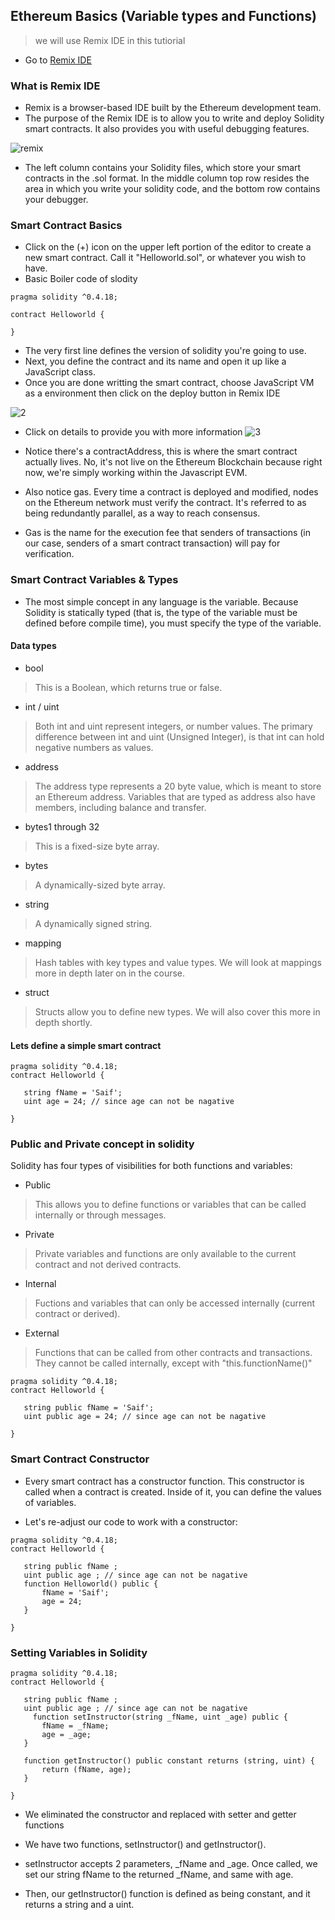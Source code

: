 ## Ethereum Basics (Variable types and Functions)
> we will use Remix IDE in this tutiorial

* Go to [Remix IDE](https://remix.ethereum.org/)
 
### What is Remix IDE
* Remix is a browser-based IDE built by the Ethereum development team.
* The purpose of the Remix IDE is to allow you to write and deploy Solidity smart contracts. It also provides you with useful debugging features.

![remix](1.png)

* The left column contains your Solidity files, which store your smart contracts in the .sol format. In the middle column top row resides the area in which you write your solidity code, and the bottom row contains your debugger.

### Smart Contract Basics
* Click on the (+) icon on the upper left portion of the editor to create a new smart contract. Call it "Helloworld.sol", or whatever you wish to have.
* Basic Boiler code of slodity
```solidity
pragma solidity ^0.4.18;

contract Helloworld {
    
}
```
* The very first line defines the version of solidity you're going to use.
* Next, you define the contract and its name and open it up like a JavaScript class.
* Once you are done writting the smart contract, choose JavaScript VM as a environment then click on the deploy button in Remix IDE

![2](2.png)

* Click on details to provide you with more information
![3](3.png)

* Notice there's a contractAddress, this is where the smart contract actually lives. No, it's not live on the Ethereum Blockchain because right now, we're simply working within the Javascript EVM.

* Also notice gas. Every time a contract is deployed and modified, nodes on the Ethereum network must verify the contract. It's referred to as being redundantly parallel, as a way to reach consensus. 

* Gas is the name for the execution fee that senders of transactions (in our case, senders of a smart contract transaction) will pay for verification.

### Smart Contract Variables & Types
 * The most simple concept in any language is the variable. Because Solidity is statically typed (that is, the type of the variable must be defined before compile time), you must specify the type of the variable.

#### Data types

* bool
> This is a Boolean, which returns true or false.

* int / uint
> Both int and uint represent integers, or number values. The primary difference between int and uint (Unsigned Integer), is that int can hold negative numbers as values.

* address
>The address type represents a 20 byte value, which is meant to store an Ethereum address. Variables that are typed as address also have members, including balance and transfer.

* bytes1 through 32
> This is a fixed-size byte array.

* bytes
> A dynamically-sized byte array.

* string
> A dynamically signed string.

* mapping
> Hash tables with key types and value types. We will look at mappings more in depth later on in the course.

* struct
> Structs allow you to define new types. We will also cover this more in depth shortly.

#### Lets define a simple smart contract
``` Solidity
pragma solidity ^0.4.18;
contract Helloworld {
    
   string fName = 'Saif';
   uint age = 24; // since age can not be nagative
    
}
```

### Public and Private concept in solidity 
Solidity has four types of visibilities for both functions and variables:

* Public
> This allows you to define functions or variables that can be called internally or through messages.

* Private
> Private variables and functions are only available to the current contract and not derived contracts.

* Internal
> Fuctions and variables that can only be accessed internally (current contract or derived).

* External
> Functions that can be called from other contracts and transactions. They cannot be called internally, except with "this.functionName()"

```Solidity
pragma solidity ^0.4.18;
contract Helloworld {
    
   string public fName = 'Saif';
   uint public age = 24; // since age can not be nagative
    
}
```

### Smart Contract Constructor
* Every smart contract has a constructor function. This constructor is called when a contract is created. Inside of it, you can define the values of variables.

* Let's re-adjust our code to work with a constructor:
```Solidity
pragma solidity ^0.4.18;
contract Helloworld {
    
   string public fName ;
   uint public age ; // since age can not be nagative
   function Helloworld() public {
       fName = 'Saif';
       age = 24;
   }
    
}
```
### Setting Variables in Solidity 
```Solidity
pragma solidity ^0.4.18;
contract Helloworld {
    
   string public fName ;
   uint public age ; // since age can not be nagative
     function setInstructor(string _fName, uint _age) public {
       fName = _fName;
       age = _age;
   }
   
   function getInstructor() public constant returns (string, uint) {
       return (fName, age);
   }
    
}
```
* We eliminated the constructor and replaced with setter and getter functions

* We have two functions, setInstructor() and getInstructor().

* setInstructor accepts 2 parameters, _fName and _age. Once called, we set our string fName to the returned _fName, and same with age.

* Then, our getInstructor() function is defined as being constant, and it returns a string and a uint.

